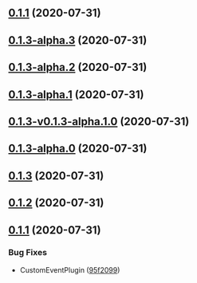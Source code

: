 ## [0.1.1](http://192.168.16.65/tsc-internal/middle-platform/frontend/sinokit/compare/v0.1.3-alpha.3...v0.1.1) (2020-07-31)



## [0.1.3-alpha.3](http://192.168.16.65/tsc-internal/middle-platform/frontend/sinokit/compare/v0.1.3-alpha.2...v0.1.3-alpha.3) (2020-07-31)



## [0.1.3-alpha.2](http://192.168.16.65/tsc-internal/middle-platform/frontend/sinokit/compare/v0.1.3-alpha.1...v0.1.3-alpha.2) (2020-07-31)



## [0.1.3-alpha.1](http://192.168.16.65/tsc-internal/middle-platform/frontend/sinokit/compare/v0.1.3-v0.1.3-alpha.1.0...v0.1.3-alpha.1) (2020-07-31)



## [0.1.3-v0.1.3-alpha.1.0](http://192.168.16.65/tsc-internal/middle-platform/frontend/sinokit/compare/v0.1.3-alpha.0...v0.1.3-v0.1.3-alpha.1.0) (2020-07-31)



## [0.1.3-alpha.0](http://192.168.16.65/tsc-internal/middle-platform/frontend/sinokit/compare/v0.1.3...v0.1.3-alpha.0) (2020-07-31)



## [0.1.3](http://192.168.16.65/tsc-internal/middle-platform/frontend/sinokit/compare/v0.1.2...v0.1.3) (2020-07-31)



## [0.1.2](http://192.168.16.65/tsc-internal/middle-platform/frontend/sinokit/compare/v0.1.1...v0.1.2) (2020-07-31)



## [0.1.1](http://192.168.16.65/tsc-internal/middle-platform/frontend/sinokit/compare/95f2099105d792ff718d42527ca7b77b9cb6e528...v0.1.1) (2020-07-31)


### Bug Fixes

* CustomEventPlugin ([95f2099](http://192.168.16.65/tsc-internal/middle-platform/frontend/sinokit/commits/95f2099105d792ff718d42527ca7b77b9cb6e528))



